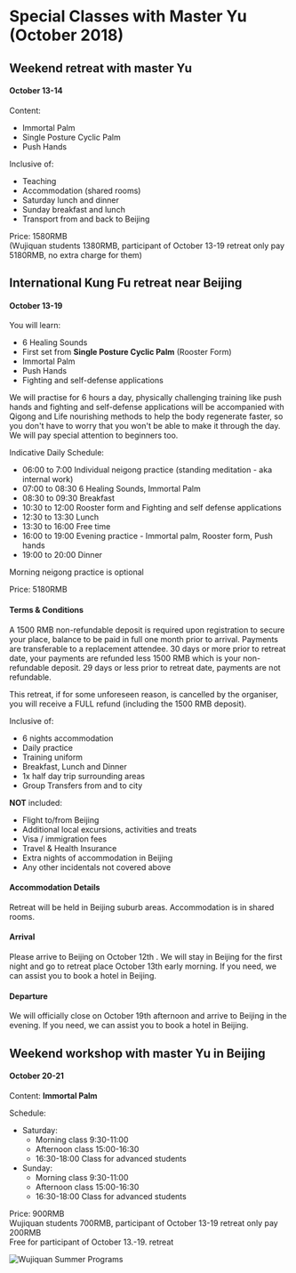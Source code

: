 <h1>Special Classes with Master Yu (October 2018)</h1>
<div class="features">
<div class="feature">
  <h2>Weekend retreat with master Yu</h2>
  <h4>October 13-14</h4>
  <p>Content:
  <ul>
    <li>Immortal Palm</li>
    <li>Single Posture Cyclic Palm</li>
    <li>Push Hands</li>
  </ul>
  </p>
  <p>Inclusive of:
  <ul>
    <li>Teaching</li>
    <li>Accommodation (shared rooms)</li>
    <li>Saturday lunch and dinner</li>
    <li>Sunday breakfast and lunch</li>
    <li>Transport from and back to Beijing</li>
  </ul>
  </p>
  <p>Price: 1580RMB <br />(Wujiquan students 1380RMB, participant of October 13-19 retreat only pay 5180RMB, no extra charge for them)</p>
</div>
<div class="feature">
  <h2>International Kung Fu retreat near Beijing</h2>
  <h4>October 13-19</h4>
  <p>You will learn:
  <ul>
    <li>6 Healing Sounds</li>
    <li>First set from <b>Single Posture Cyclic Palm</b> (Rooster Form)</li>
    <li>Immortal Palm</li>
    <li>Push Hands</li>
    <li>Fighting and self-defense applications</li>
  </ul>
  </p>
  <p>We will practise for 6 hours a day, physically challenging training like push hands and fighting and self-defense applications will be accompanied with Qigong and Life nourishing methods to help the body regenerate faster, so you don't have to worry that you won't be able to make it through the day. We will pay special attention to beginners too.</p>
  <p>Indicative Daily Schedule:
  <ul>
    <li>06:00 to 7:00       Individual neigong practice (standing meditation - aka internal work)</li>
    <li>07:00 to 08:30       6 Healing Sounds, Immortal Palm</li>
    <li>08:30 to 09:30       Breakfast</li>
    <li>10:30 to 12:00       Rooster form and Fighting and self defense applications</li>
    <li>12:30 to 13:30       Lunch</li>
    <li>13:30 to 16:00       Free time</li>
    <li>16:00 to 19:00       Evening practice - Immortal palm, Rooster form, Push hands</li>
    <li>19:00 to 20:00       Dinner</li>
  </ul>
  Morning neigong practice is optional<br />
  <p>Price: 5180RMB</p>
  <h4>Terms &amp; Conditions</h4>
  <p>A 1500 RMB non-refundable deposit is required upon registration to secure your place, balance to be paid in full one month prior to arrival. Payments are transferable to a replacement attendee. 30 days or more prior to retreat date, your payments are refunded less 1500 RMB which is your non-refundable deposit. 29 days or less prior to retreat date, payments are not refundable.</p>
  <p>This retreat, if for some unforeseen reason, is cancelled by the organiser, you will receive a FULL refund (including the 1500 RMB deposit).
  </p>
  <p>Inclusive of:
  <ul>
    <li>6 nights accommodation</li>
    <li>Daily practice</li>
    <li>Training uniform</li>
    <li>Breakfast, Lunch and Dinner</li>
    <li>1x half day trip surrounding areas</li>
    <li>Group Transfers from and to city</li>
  </ul>
  </p>
  <p><b>NOT</b> included:
  <ul>
    <li>Flight to/from Beijing</li>
    <li>Additional local excursions, activities and treats</li>
    <li>Visa / immigration fees</li>
    <li>Travel &amp; Health Insurance</li>
    <li>Extra nights of accommodation in Beijing</li>
    <li>Any other incidentals not covered above</li>
  </ul>
  </p>
  <h4>Accommodation Details</h4>
  <p>Retreat will be held in Beijing suburb areas. Accommodation is in shared rooms.</p>
  <h4>Arrival</h4>
  <p>Please arrive to Beijing on October 12th . We will stay in Beijing for the first night and go to retreat place October 13th early morning.  If you need, we can assist you to book a hotel in Beijing.</p>
  <h4>Departure</h4>
  <p>We will officially close on October 19th afternoon and arrive to Beijing in the evening. If you need, we can assist you to book a hotel in Beijing.</p>

</div>
<div class="feature">
  <h2>Weekend workshop with master Yu in Beijing</h2>
  <h4>October 20-21</h4>
  <p>Content: <b>Immortal Palm</b></p>
  <p>Schedule:
  <ul>
    <li>Saturday:
      <ul>
        <li>Morning class 9:30-11:00</li>
        <li>Afternoon class 15:00-16:30</li>
        <li>16:30-18:00 Class for advanced students</li>
      </ul>
    </li>
    <li>Sunday:
      <ul>
        <li>Morning class 9:30-11:00</li>
        <li>Afternoon class 15:00-16:30</li>
        <li>16:30-18:00 Class for advanced students</li>
      </ul>
    </li>
  </ul>
  </p>
  <p>Price: 900RMB <br />
  Wujiquan students 700RMB, participant of October 13-19 retreat only pay 200RMB<br />
  Free for participant of October 13.-19. retreat</p>
</div>
</div>
<div id="container">
<img src="/images/Wujiquan_Summer_Programmes_2018.jpeg" alt="Wujiquan Summer Programs" />
</div>
